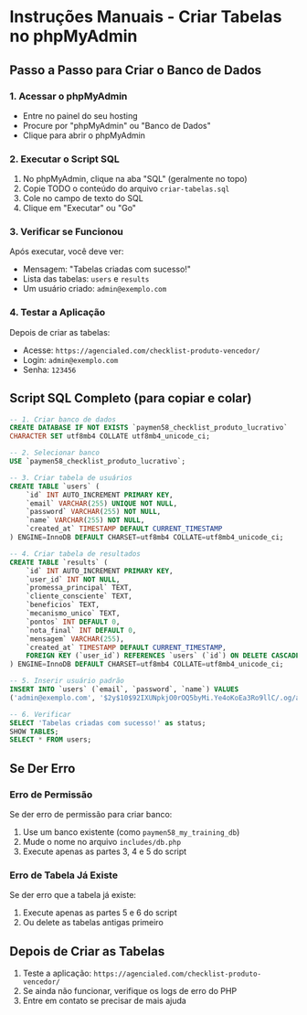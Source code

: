# Instruções Manuais - Criar Tabelas no phpMyAdmin

## Passo a Passo para Criar o Banco de Dados

### 1. Acessar o phpMyAdmin
- Entre no painel do seu hosting
- Procure por "phpMyAdmin" ou "Banco de Dados"
- Clique para abrir o phpMyAdmin

### 2. Executar o Script SQL
1. No phpMyAdmin, clique na aba "SQL" (geralmente no topo)
2. Copie TODO o conteúdo do arquivo `criar-tabelas.sql`
3. Cole no campo de texto do SQL
4. Clique em "Executar" ou "Go"

### 3. Verificar se Funcionou
Após executar, você deve ver:
- Mensagem: "Tabelas criadas com sucesso!"
- Lista das tabelas: `users` e `results`
- Um usuário criado: `admin@exemplo.com`

### 4. Testar a Aplicação
Depois de criar as tabelas:
- Acesse: `https://agencialed.com/checklist-produto-vencedor/`
- Login: `admin@exemplo.com`
- Senha: `123456`

## Script SQL Completo (para copiar e colar)

```sql
-- 1. Criar banco de dados
CREATE DATABASE IF NOT EXISTS `paymen58_checklist_produto_lucrativo` 
CHARACTER SET utf8mb4 COLLATE utf8mb4_unicode_ci;

-- 2. Selecionar banco
USE `paymen58_checklist_produto_lucrativo`;

-- 3. Criar tabela de usuários
CREATE TABLE `users` (
    `id` INT AUTO_INCREMENT PRIMARY KEY,
    `email` VARCHAR(255) UNIQUE NOT NULL,
    `password` VARCHAR(255) NOT NULL,
    `name` VARCHAR(255) NOT NULL,
    `created_at` TIMESTAMP DEFAULT CURRENT_TIMESTAMP
) ENGINE=InnoDB DEFAULT CHARSET=utf8mb4 COLLATE=utf8mb4_unicode_ci;

-- 4. Criar tabela de resultados
CREATE TABLE `results` (
    `id` INT AUTO_INCREMENT PRIMARY KEY,
    `user_id` INT NOT NULL,
    `promessa_principal` TEXT,
    `cliente_consciente` TEXT,
    `beneficios` TEXT,
    `mecanismo_unico` TEXT,
    `pontos` INT DEFAULT 0,
    `nota_final` INT DEFAULT 0,
    `mensagem` VARCHAR(255),
    `created_at` TIMESTAMP DEFAULT CURRENT_TIMESTAMP,
    FOREIGN KEY (`user_id`) REFERENCES `users` (`id`) ON DELETE CASCADE
) ENGINE=InnoDB DEFAULT CHARSET=utf8mb4 COLLATE=utf8mb4_unicode_ci;

-- 5. Inserir usuário padrão
INSERT INTO `users` (`email`, `password`, `name`) VALUES 
('admin@exemplo.com', '$2y$10$92IXUNpkjO0rOQ5byMi.Ye4oKoEa3Ro9llC/.og/at2.uheWG/igi', 'Administrador');

-- 6. Verificar
SELECT 'Tabelas criadas com sucesso!' as status;
SHOW TABLES;
SELECT * FROM users;
```

## Se Der Erro

### Erro de Permissão
Se der erro de permissão para criar banco:
1. Use um banco existente (como `paymen58_my_training_db`)
2. Mude o nome no arquivo `includes/db.php`
3. Execute apenas as partes 3, 4 e 5 do script

### Erro de Tabela Já Existe
Se der erro que a tabela já existe:
1. Execute apenas as partes 5 e 6 do script
2. Ou delete as tabelas antigas primeiro

## Depois de Criar as Tabelas

1. Teste a aplicação: `https://agencialed.com/checklist-produto-vencedor/`
2. Se ainda não funcionar, verifique os logs de erro do PHP
3. Entre em contato se precisar de mais ajuda 